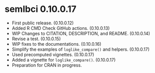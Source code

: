 # semlbci 0.10.0.17

- First public release. (0.10.0.12)
- Added R CMD Check GitHub actions. (0.10.0.13)
- WIP Changes to CITATION, DESCRIPTION, and README. (0.10.0.14)
- Revise a test. (0.10.0.15)
- WIP fixes to the documentations. (0.10.0.16)
- Simplify the examples of `loglike_compare()` and helpers.  (0.10.0.17)
- Used precomputed vignettes. (0.10.0.17)
- Added a vignette for `loglike_compare()`. (0.10.0.17)
- Preparation for CRAN in progress.
